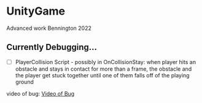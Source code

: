 # UnityGame
Advanced work Bennington 2022

## Currently Debugging... 

- [ ] PlayerCollision Script - possibly in OnCollisionStay: when player hits an obstacle and stays in contact for more than a frame, the obstacle and the player get stuck together until one of them falls off of the playing ground 


video of bug: [Video of Bug](https://drive.google.com/file/d/1ZmKTVZOmkKcH46sZOwlaJa-lCvVBX-wI/view?usp=sharing)
